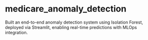 # medicare_anomaly_detection
Built an end-to-end anomaly detection system using Isolation Forest, deployed via Streamlit, enabling real-time predictions with MLOps integration.
